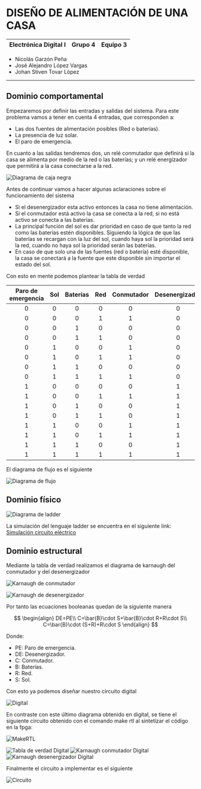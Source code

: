 # DISEÑO DE ALIMENTACIÓN DE UNA CASA
| Electrónica Digital I | Grupo 4 | Equipo 3 |
|------------------------|---------|----------|

- Nicolás Garzón Peña
- José Alejandro López Vargas
- Johan Stiven Tovar López
___

## Dominio comportamental

Empezaremos por definir las entradas y salidas del sistema. Para este problema vamos a tener en cuenta 4 entradas, que corresponden a:
- Las dos fuentes de alimentación posibles (Red o baterías).
- La presencia de luz solar.
- El paro de emergencia.

En cuanto a las salidas tendremos dos, un relé conmutador que definirá si la casa se alimenta por medio de la red o las baterías; y un relé energizador que permitirá a la casa conectarse a la red.

![Diagrama de caja negra](IMAGENES_2/CN.JPG "Diagrama de caja negra")

Antes de continuar vamos a hacer algunas aclaraciones sobre el funcionamiento del sistema
- Si el desenergizador esta activo entonces la casa no tiene alimentación.
- Si el conmutador está activo la casa se conecta a la red, si no está activo se conecta a las baterías.
- La principal función del sol es dar prioridad en caso de que tanto la red como las baterías estén disponibles. Siguiendo la lógica de que las baterías se recargan con la luz del sol, cuando haya sol la prioridad será la red, cuando no haya sol la prioridad serán las baterías.
- En caso de que solo una de las fuentes (red o batería) esté disponible, la casa se conectará a la fuente que este disponible sin importar el estado del sol.

Con esto en mente podemos plantear la tabla de verdad

| **Paro de emergencia** | **Sol** | **Baterías** | **Red** | **Conmutador** | **Desenergizador** |
|:----------------------:|:-------:|:------------:|:-------:|:--------------:|:------------------:|
|            0           |    0    |       0      |    0    |        0       |          0         |
|            0           |    0    |       0      |    1    |        1       |          0         |
|            0           |    0    |       1      |    0    |        0       |          0         |
|            0           |    0    |       1      |    1    |        0       |          0         |
|            0           |    1    |       0      |    0    |        1       |          0         |
|            0           |    1    |       0      |    1    |        1       |          0         |
|            0           |    1    |       1      |    0    |        0       |          0         |
|            0           |    1    |       1      |    1    |        1       |          0         |
|            1           |    0    |       0      |    0    |        0       |          1         |
|            1           |    0    |       0      |    1    |        1       |          1         |
|            1           |    0    |       1      |    0    |        0       |          1         |
|            1           |    0    |       1      |    1    |        0       |          1         |
|            1           |    1    |       0      |    0    |        1       |          1         |
|            1           |    1    |       0      |    1    |        1       |          1         |
|            1           |    1    |       1      |    0    |        0       |          1         |
|            1           |    1    |       1      |    1    |        1       |          1         |

El diagrama de flujo es el siguiente

![Diagrama de flujo](IMAGENES_2/DF.png "Diagrama de flujo")

## Dominio físico

![Diagrama de ladder](IMAGENES_2/LAD.JPG "Diagrama de ladder")

La simulación del lenguaje ladder se encuentra en el siguiente link: [Simulación circuito eléctrico](https://app.plcsimulator.online/AEIUClyaTTtEORz1RNlr)


## Dominio estructural

Mediante la tabla de verdad realizamos el diagrama de karnaugh del conmutador y del desenergizador

![Karnaugh de conmutador](IMAGENES_2/KC.JPG "Karnaugh de conmutador")

![Karnaugh de desenergizador](IMAGENES_2/KD.JPG "Karnaugh de desenergizador")

Por tanto las ecuaciones booleanas quedan de la siguiente manera

$$
\begin{align}
DE=PE\\
C=\bar{B}\cdot S+\bar{B}\cdot R+R\cdot S\\
C=\bar{B}\cdot (S+R)+R\cdot S
\end{align}
$$

Donde:
- PE: Paro de emergencia.
- DE: Desenergizador.
- C: Conmutador.
- B: Baterías.
- R: Red.
- S: Sol.

Con esto ya podemos diseñar nuestro circuito digital

![Digital](IMAGENES_2/CD.JPG "Digital")

En contraste con este último diagrama obtenido en digital, se tiene el siguiente circuito obtenido con el comando make rtl al sintetizar el código en la fpga:

![MakeRTL](IMAGENES_2/CD.JPG "Digital")

![Tabla de verdad Digital](IMAGENES_2/TV_D.JPG "Tabla de verdad Digital")
![Karnaugh conmutador Digital](IMAGENES_2/KC_D.JPG "Karnaugh conmutador Digital")
![Karnaugh desenergizador Digital](IMAGENES_2/KD_D.JPG "Karnaugh desenergizador Digital")

Finalmente el circuito a implementar es el siguiente

![Circuito](IMAGENES_2/CR.JPG "Circuito")
